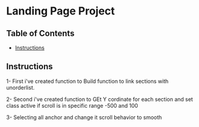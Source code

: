 # Landing Page Project

## Table of Contents

* [Instructions](#instructions)

## Instructions

1- First i've created function to Build function to link sections with unorderlist.

2- Second i've created function to GEt Y cordinate for each section and set class active if scroll is in specific range  -500 and 100  


3- Selecting all anchor  and change it scroll behavior to smooth 